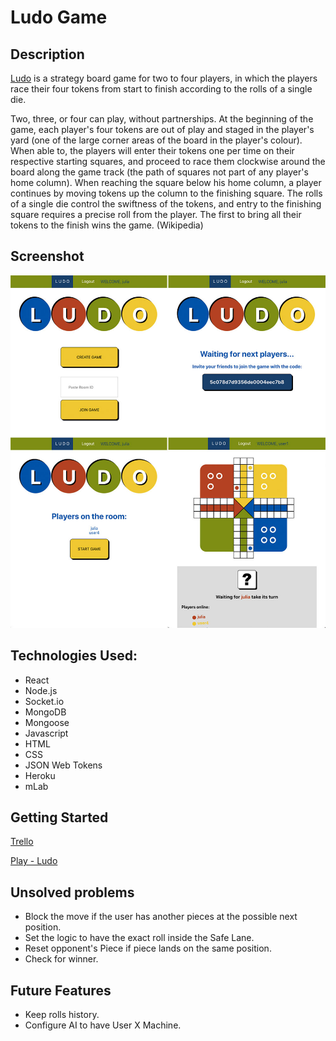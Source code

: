 # Ludo Game

## Description
[Ludo](https://en.wikipedia.org/wiki/Ludo_(board_game)) is a strategy board game for two to four players, in which the players race their four tokens from start to finish according to the rolls of a single die. 

Two, three, or four can play, without partnerships. At the beginning of the game, each player's four tokens are out of play and staged in the player's yard (one of the large corner areas of the board in the player's colour). When able to, the players will enter their tokens one per time on their respective starting squares, and proceed to race them clockwise around the board along the game track (the path of squares not part of any player's home column). When reaching the square below his home column, a player continues by moving tokens up the column to the finishing square. The rolls of a single die control the swiftness of the tokens, and entry to the finishing square requires a precise roll from the player. The first to bring all their tokens to the finish wins the game.
(Wikipedia)

## Screenshot
![ScreenShot](/public/imgs/ludo.jpg)

## Technologies Used:
* React
* Node.js
* Socket.io
* MongoDB
* Mongoose
* Javascript
* HTML
* CSS
* JSON Web Tokens
* Heroku
* mLab


## Getting Started

[Trello](https://trello.com/b/y8AgHunQ/ludo-game)

[Play - Ludo](https://ludogame.herokuapp.com/)

## Unsolved problems

* Block the move if the user has another pieces at the possible next position.
* Set the logic to have the exact roll inside the Safe Lane.
* Reset opponent's Piece if piece lands on the same position.
* Check for winner.

## Future Features
* Keep rolls history.
* Configure AI to have User X Machine.